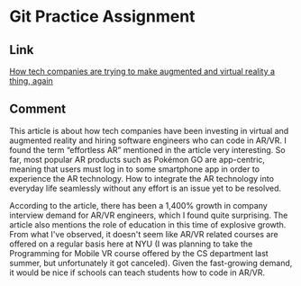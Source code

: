 # Git Practice Assignment

## Link
[How tech companies are trying to make augmented and virtual reality a thing, again](https://www.vox.com/recode/2020/2/11/21121275/augmented-virtual-reality-hiring-software-engineers-hired)

## Comment
This article is about how tech companies have been investing in virtual and augmented reality and hiring software engineers who can code in AR/VR. I found the term “effortless AR” mentioned in the article very interesting. So far, most popular AR products such as Pokémon GO are app-centric, meaning that users must log in to some smartphone app in order to experience the AR technology. How to integrate the AR technology into everyday life seamlessly without any effort is an issue yet to be resolved.

According to the article, there has been a 1,400% growth in company interview demand for AR/VR engineers, which I found quite surprising. The article also mentions the role of education in this time of explosive growth. From what I've observed, it doesn't seem like AR/VR related courses are offered on a regular basis here at NYU (I was planning to take the Programming for Mobile VR course offered by the CS department last summer, but unfortunately it got canceled). Given the fast-growing demand, it would be nice if schools can teach students how to code in AR/VR.